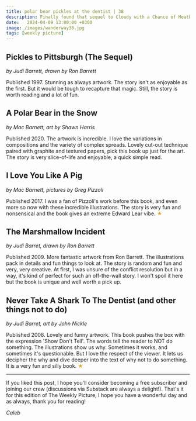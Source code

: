 ```yaml
---
title: polar bear pickles at the dentist | 38
description: Finally found that sequel to Cloudy with a Chance of Meatballs
date:   2024-04-09 13:00:00 +0300
image: /images/wanderway38.jpg
tags: [weekly picture]
---
```


## Pickles to Pittsburgh (The Sequel)

*by Judi Barrett, drawn by Ron Barrett*

Published 1997. Stunning as always artwork. The story isn't as enjoyable as the first. But it would be tough to recapture that magic. Still, the story is worth reading and a lot of fun. 

## A Polar Bear in the Snow

*by Mac Barnett, art by Shawn Harris*

Published 2020. The artwork is incredible. I love the variations in compositions and the variety of complex spreads. Lovely cut-out technique paired with graphite and textured papers, pick this book up just for the art. The story is very slice-of-life and enjoyable, a quick simple read. 

## I Love You Like A Pig

*by Mac Barnett, pictures by Greg Pizzoli*

Published 2017. I was a fan of Pizzoli's work before this book, and even more so now with these incredible illustrations. The story is very fun and nonsensical and the book gives an extreme Edward Lear vibe. <h style="color:#E7A526;">★</h>

## The Marshmallow Incident

*by Judi Barret, drawn by Ron Barrett*

Published 2009. More fantastic artwork from Ron Barrett. The illustrations pack in details and fun things to look at. The story is random and fun and very, very creative. At first, I was unsure of the conflict resolution but in a way, it's kind of perfect for such an off-the-wall story. I won't spoil it here but the book is unique and well worth a pick up. 

## Never Take A Shark To The Dentist (and other things not to do)

*by Judi Barret, art by John Nickle*

Published 2008. Lovely and funny artwork. This book pushes the box with the expression 'Show Don't Tell'. The words tell the reader to NOT do something. The illustrations show us why. Sometimes it works, and sometimes it's questionable. But I love the respect of the viewer. It lets us decipher the why and dive deeper into the text of why not to do something. It is a very fun and silly book. <h style="color:#E7A526;">★</h>

***

If you liked this post, I hope you'll consider becoming a free subscriber and joining our crew (discussions via Substack are always a delight!). That's it for this edition of The Weekly Picture, I hope you have a wonderful day and as always, thank you for reading!

*Caleb*
